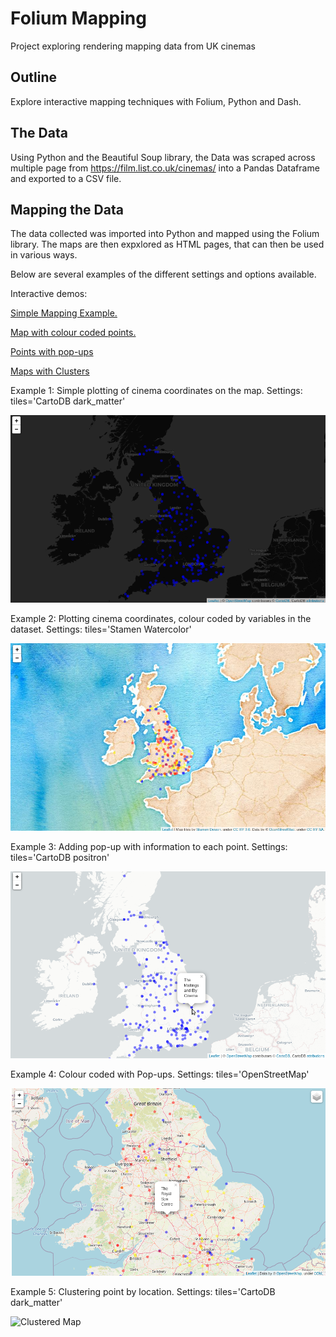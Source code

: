 # Folium Mapping
Project exploring rendering mapping data from UK cinemas

## Outline

Explore interactive mapping techniques with Folium, Python and Dash.


## The Data

Using Python and the Beautiful Soup library, the Data was scraped across multiple page from https://film.list.co.uk/cinemas/ into a Pandas Dataframe and exported to a CSV file.

## Mapping the Data

The data collected was imported into Python and mapped using the Folium library. The maps are then expxlored as HTML pages, that can then be used in various ways.

Below are several examples of the different settings and options available.

Interactive demos:

[Simple Mapping Example.](https://surelybassy.github.io/FoliumMapping/HTML_Files/map_points.html "Simple Mapping Example")

[Map with colour coded points.](https://surelybassy.github.io/FoliumMapping/HTML_Files/map_points_colours.html "Colour Coded Points")

[Points with pop-ups](https://surelybassy.github.io/FoliumMapping/HTML_Files/map_points_popups.html "Points with pop-ups")

[Maps with Clusters](https://surelybassy.github.io/FoliumMapping/HTML_Files/map_cluster.html "Maps with Clusters")

Example 1: Simple plotting of cinema coordinates on the map. Settings: tiles='CartoDB dark_matter'

![Map 1](FoliumMap1.png?raw=true "Map Example 1")

Example 2: Plotting cinema coordinates, colour coded by variables in the dataset. Settings: tiles='Stamen Watercolor'

![Map 2](FoliumMap2.png?raw=true "Map Example 1")

Example 3: Adding pop-up with information to each point. Settings: tiles='CartoDB positron'

![Map 3](FoliumMap3.png?raw=true "Map Example 1")

Example 4: Colour coded with Pop-ups. Settings: tiles='OpenStreetMap'

![Map 4](FoliumMap4.png?raw=true "Map Example 1")

Example 5: Clustering point by location. Settings: tiles='CartoDB dark_matter'

![Clustered Map](ClusterGif.gif?raw=true "Map Example 1")



